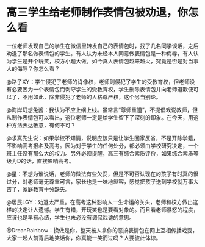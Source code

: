 # 高三学生给老师制作表情包被劝退，你怎么看

一位老师发现自己的学生在微信里转发自己的表情包时，找了几名同学谈话，之后劝退了那名做表情包的学生。有人认为未经本人同意做表情包是一种侮辱，有人认为学生是开个玩笑，校方小题大做。如今真人表情包越来越火，究竟是否是对当事人的侮辱？你怎么看？ 

@路子XY：学生侵犯了老师的肖像权，老师则侵犯了学生的受教育权，但老师没有必要因为一个表情包而剥夺学生的受教育权，学生删除表情包并向老师道歉便可以了，不用如此，除非侵犯了老师的人格尊严权，这个另当别论。 

@海岸幻想兔酱：我认为不应上纲上线。虽常言“尊师重道”，不提倡戏说教师，但从制作表情包可以看出，这位老师一定是给学生留下了深刻的印象。在今天，用这种方法表达敬意，有何不可？ 

@求真先生说：如果学校不知情，说明应该只是让学生回家反省，不是开除学籍，不影响高考报名及高考。因为对于学生的任何处分，都必须由学校研究决定，一个班主任没有那么大的权力。另外必须提醒，高三有综合素质评价，如果综合素质等级为D的话，直接影响高考。 

@星：不想为谁说话，老师的做法有些欠妥，但是不可否认现在的孩子有时真的很过分，对老师毫无尊重可言，家长也是一味地纵容，感觉把孩子送到学校就万事大吉了，家庭教育十分缺失。 

@居民LGY：劝退太严重。在高考这种影响人一生命运的关头，老师和校方做出这样的决定让人遗憾。学生有错，开玩笑也是要看对象的。而且看老师暴怒的程度，应该也是早有心结，学生也未必没有调侃戏谑的意思。 

@DreanRainbow：换做是你，整天被人拿你的恶搞表情包在网上互相传播戏耍，大家一起人前背后地笑话你，你真能一笑而过吗？人要彼此体谅。